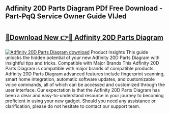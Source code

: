 ## Adfinity 20D Parts Diagram PDf Free Download - Part-PqQ Service Owner Guide VlJed

# <h2><a href="http://dfql3xl.blite.top/?on=Adfinity+20D+Parts+Diagram">🔗Download New 👉🔴 Adfinity 20D Parts Diagram</a></h2>

[![Adfinity 20D Parts Diagram download](https://i.imgur.com/lujVjoI.png)](http://dfql3xl.blite.top/?on=Adfinity+20D+Parts+Diagram)
Product Insights This guide unlocks the hidden potential of your new Adfinity 20D Parts Diagram with insightful tips and tricks. Compatible with Major Brands This Adfinity 20D Parts Diagram is compatible with major brands of compatible products. Adfinity 20D Parts Diagram advanced features include fingerprint scanning, smart home integration, automatic software updates, and customizable voice commands, all of which can be accessed and customized through the user interface. Our expectation is that the Adfinity 20D Parts Diagram has been a clear and easy-to-understand resource in your journey to becoming proficient in using your new gadget. Should you need any assistance or clarification, please do not hesitate to contact our support team.
